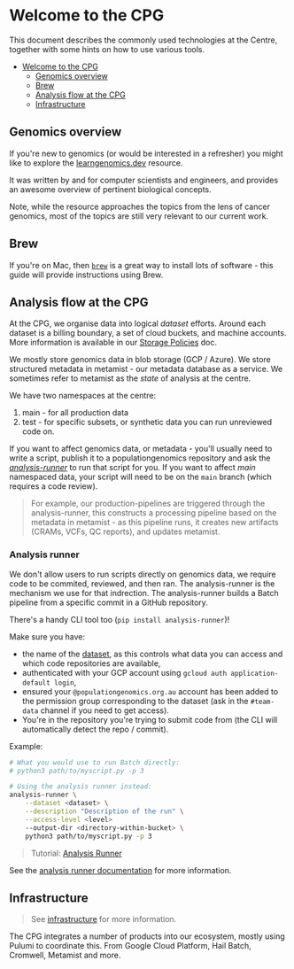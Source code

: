 # Welcome to the CPG

This document describes the commonly used technologies at the Centre, together with some hints on how to use various tools.

- [Welcome to the CPG](#welcome-to-the-cpg)
  - [Genomics overview](#genomics-overview)
  - [Brew](#brew)
  - [Analysis flow at the CPG](#analysis-flow-at-the-cpg)
  - [Infrastructure](#infrastructure)

## Genomics overview

If you're new to genomics (or would be interested in a refresher) you might like to explore the [learngenomics.dev](https://learngenomics.dev/) resource.

It was written by and for computer scientists and engineers, and provides an awesome overview of pertinent biological concepts.

Note, while the resource approaches the topics from the lens of cancer genomics, most of the topics are still very relevant to our current work.

## Brew

If you're on Mac, then [`brew`](https://brew.sh/) is a great way to install lots of software - this guide will provide instructions using Brew.

## Analysis flow at the CPG

At the CPG, we organise data into logical _dataset_ efforts. Around each dataset is a billing boundary, a set of cloud buckets, and machine accounts. More information is available in our [Storage Policies](storage_policies/README.md) doc.

We mostly store genomics data in blob storage (GCP / Azure). We store structured metadata in metamist - our metadata database as a service. We sometimes refer to metamist as the _state_ of analysis at the centre.

We have two namespaces at the centre:

1. main - for all production data
2. test - for specific subsets, or synthetic data you can run unreviewed code on.

If you want to affect genomics data, or metadata - you'll usually need to write a script, publish it to a populationgenomics repository and ask the [_analysis-runner_](#analysis-runner) to run that script for you. If you want to affect _main_ namespaced data, your script will need to be on the `main` branch (which requires a code review).

> For example, our production-pipelines are triggered through the analysis-runner, this constructs a processing pipeline based on the metadata in metamist - as this pipeline runs, it creates new artifacts (CRAMs, VCFs, QC reports), and updates metamist.

### Analysis runner

We don't allow users to run scripts directly on genomics data, we require code to be commited, reviewed, and then ran. The analysis-runner is the mechanism we use for that indrection. The analysis-runner builds a Batch pipeline from a specific commit in a GitHub repository.

There's a handy CLI tool too (`pip install analysis-runner`)!

Make sure you have:

- the name of the [dataset](storage_policies/README.md), as this controls what data you can access and which code repositories are available,
- authenticated with your GCP account using `gcloud auth application-default login`,
- ensured your `@populationgenomics.org.au` account has been added to the permission group corresponding to the dataset (ask in the `#team-data` channel if you need to get access).
- You're in the repository you're trying to submit code from (the CLI will automatically detect the repo / commit).

Example:

```bash
# What you would use to run Batch directly:
# python3 path/to/myscript.py -p 3

# Using the analysis runner instead:
analysis-runner \
    --dataset <dataset> \
    --description "Description of the run" \
    --access-level <level>
    --output-dir <directory-within-bucket> \
    python3 path/to/myscript.py -p 3
```

> Tutorial: [Analysis Runner](exercise-analysis-runner/README.md)

See the [analysis runner documentation](https://github.com/populationgenomics/analysis-runner#cli) for more information.


## Infrastructure

> See [infrastructure](infrastructure.md) for more information.

The CPG integrates a number of products into our ecosystem, mostly using Pulumi to coordinate this. From Google Cloud Platform, Hail Batch, Cromwell, Metamist and more.
